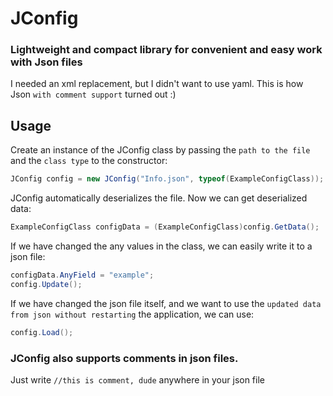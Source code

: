 # JConfig
### Lightweight and compact library for convenient and easy work with Json files
I needed an xml replacement, but I didn't want to use yaml.
This is how Json `with comment support` turned out :)

## Usage
Create an instance of the JConfig class by passing the `path to the file` and the `class type` to the constructor:
```C#
JConfig config = new JConfig("Info.json", typeof(ExampleConfigClass));
```
JConfig automatically deserializes the file. Now we can get deserialized data:
```C#
ExampleConfigClass configData = (ExampleConfigClass)config.GetData();
```
If we have changed the any values in the class, we can easily write it to a json file:
```C#
configData.AnyField = "example";
config.Update();
```
If we have changed the json file itself, and we want to use the `updated data from json without restarting` the application, we can use:
```C#
config.Load();
```

### JConfig also supports comments in json files. 
 Just write ``//this is comment, dude`` anywhere in your json file
